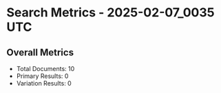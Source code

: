 # Search Metrics - 2025-02-07_0035 UTC

## Overall Metrics
- Total Documents: 10
- Primary Results: 0
- Variation Results: 0
